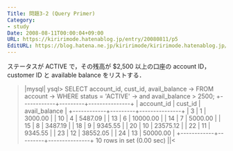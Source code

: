 ```yaml
---
Title: 問題3-2 (Query Primer)
Category:
- study
Date: 2008-08-11T00:00:04+09:00
URL: https://kiririmode.hatenablog.jp/entry/20080811/p5
EditURL: https://blog.hatena.ne.jp/kiririmode/kiririmode.hatenablog.jp/atom/entry/8454420450078214470
---
```


ステータスが ACTIVE で，その残高が $2,500 以上の口座の account ID，customer ID と available balance をリストする．
>|mysql|
ysql> SELECT account_id, cust_id, avail_balance
    -> FROM account
    -> WHERE status = 'ACTIVE'
    -> and avail_balance > 2500;
+------------+---------+---------------+
| account_id | cust_id | avail_balance |
+------------+---------+---------------+
|          3 |       1 |       3000.00 |
|         10 |       4 |       5487.09 |
|         13 |       6 |      10000.00 |
|         14 |       7 |       5000.00 |
|         15 |       8 |       3487.19 |
|         18 |       9 |       9345.55 |
|         20 |      10 |      23575.12 |
|         22 |      11 |       9345.55 |
|         23 |      12 |      38552.05 |
|         24 |      13 |      50000.00 |
+------------+---------+---------------+
10 rows in set (0.00 sec)
||<
